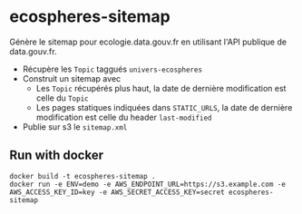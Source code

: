 # ecospheres-sitemap

Génère le sitemap pour ecologie.data.gouv.fr en utilisant l'API publique de data.gouv.fr.

- Récupère les `Topic` taggués `univers-ecospheres`
- Construit un sitemap avec
    - Les `Topic` récupérés plus haut, la date de dernière modification est celle du `Topic`
    - Les pages statiques indiquées dans `STATIC_URLS`, la date de dernière modification est celle du header `last-modified`
- Publie sur s3 le `sitemap.xml`

## Run with docker

```shell
docker build -t ecospheres-sitemap .
docker run -e ENV=demo -e AWS_ENDPOINT_URL=https://s3.example.com -e AWS_ACCESS_KEY_ID=key -e AWS_SECRET_ACCESS_KEY=secret ecospheres-sitemap
```
